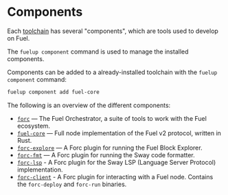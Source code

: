 # Components

Each [toolchain] has several "components", which are tools used to develop on Fuel.

The `fuelup component` command is used to manage the installed components.

Components can be added to a already-installed toolchain with the `fuelup component` command:

```sh
fuelup component add fuel-core
```

The following is an overview of the different components:

- [`forc`] — The Fuel Orchestrator, a suite of tools to work with the Fuel ecosystem.
- [`fuel-core`] — Full node implementation of the Fuel v2 protocol, written in Rust.
- [`forc-explore`] — A Forc plugin for running the Fuel Block Explorer.
- [`forc-fmt`] — A Forc plugin for running the Sway code formatter.
- [`forc-lsp`] - A Forc plugin for the Sway LSP (Language Server Protocol) implementation.
- [`forc-client`] - A Forc plugin for interacting with a Fuel node. Contains the `forc-deploy` and `forc-run` binaries.

[toolchain]: toolchains.md
[`forc`]: https://fuellabs.github.io/sway/master/forc/index.html
[`fuel-core`]: https://github.com/FuelLabs/fuel-core
[`forc-explore`]: https://fuellabs.github.io/sway/master/forc_explore.html
[`forc-fmt`]: https://fuellabs.github.io/sway/master/forc_fmt.html
[`forc-lsp`]: https://fuellabs.github.io/sway/master/forc_lsp.html
[`forc-client`]: https://fuellabs.github.io/sway/master/forc_client.html
